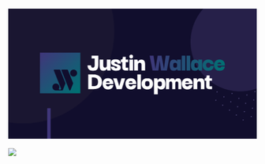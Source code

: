 ![Banner Image](/forlinkedin.png)

<img align="center" src="https://github-readme-stats.vercel.app/api/?username=jpwallace22&count_private=true&hide_border=true&title_color=007173&text_color=b2bac2&icon_color=40367a&bg_color=110e2d&border_radius=8px&show_icons=true" />
